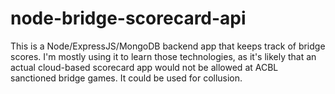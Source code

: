 # node-bridge-scorecard-api

This is a Node/ExpressJS/MongoDB backend app that keeps track of bridge scores.  I'm mostly using it to learn those technologies, as it's likely that an actual cloud-based scorecard app would not be allowed at ACBL sanctioned bridge games.  It could be used for collusion.
